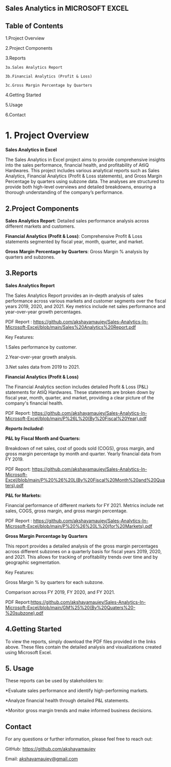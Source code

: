 ## Sales Analytics in  MICROSOFT EXCEL
## Table of Contents
1.Project Overview

2.Project Components

3.Reports

    3a.Sales Analytics Report

    3b.Financial Analytics (Profit & Loss)

    3c.Gross Margin Percentage by Quarters

4.Getting Started

5.Usage

6.Contact
# 1. Project Overview
**Sales Analytics in Excel**


The Sales Analytics in Excel project aims to provide comprehensive insights into the sales performance, financial health, and profitability of AtliQ Hardwares. This project includes various analytical reports such as Sales Analytics, Financial Analytics (Profit & Loss statements), and Gross Margin Percentage by quarters using subzone data. The analyses are structured to provide both high-level overviews and detailed breakdowns, ensuring a thorough understanding of the company’s performance.


## 2.Project Components
**Sales Analytics Report**: Detailed sales performance analysis across different markets and customers.

**Financial Analytics (Profit & Loss)**: Comprehensive Profit & Loss statements segmented by fiscal year, month, quarter, and market.

**Gross Margin Percentage by Quarters**: Gross Margin % analysis by quarters and subzones.
## 3.Reports
**Sales Analytics Report**

The Sales Analytics Report provides an in-depth analysis of sales performance across various markets and customer segments over the fiscal years 2019, 2020, and 2021. Key metrics include net sales performance and year-over-year growth percentages.

PDF Report : https://github.com/akshayamaujey/Sales-Analytics-In-Microsoft-Excel/blob/main/Sales%20Analytics%20Report.pdf

Key Features:

1.Sales performance by customer.

2.Year-over-year growth analysis.

3.Net sales data from 2019 to 2021.

**Financial Analytics (Profit & Loss)**

The Financial Analytics section includes detailed Profit & Loss (P&L) statements for AtliQ Hardwares. These statements are broken down by fiscal year, month, quarter, and market, providing a clear picture of the company's financial health.

PDF Report: https://github.com/akshayamaujey/Sales-Analytics-In-Microsoft-Excel/blob/main/P%26L%20(By%20Fiscal%20Year).pdf

***Reports Included:***

**P&L by Fiscal Month and Quarters:**

Breakdown of net sales, cost of goods sold (COGS), gross margin, and gross margin percentage by month and quarter.
Yearly financial data from FY 2019.

PDF Report: https://github.com/akshayamaujey/Sales-Analytics-In-Microsoft-Excel/blob/main/P%20%26%20L(By%20Fiscal%20Month%20and%20Quaters).pdf

**P&L for Markets:**

Financial performance of different markets for FY 2021.
Metrics include net sales, COGS, gross margin, and gross margin percentage.

PDF Report : https://github.com/akshayamaujey/Sales-Analytics-In-Microsoft-Excel/blob/main/P%20%26%20L%20(for%20Markets).pdf

**Gross Margin Percentage by Quarters**

This report provides a detailed analysis of the gross margin percentages across different subzones on a quarterly basis for fiscal years 2019, 2020, and 2021. This allows for tracking of profitability trends over time and by geographic segmentation.

Key Features:

Gross Margin % by quarters for each subzone.

Comparison across FY 2019, FY 2020, and FY 2021.

PDF Report:https://github.com/akshayamaujey/Sales-Analytics-In-Microsoft-Excel/blob/main/GM%25%20(By%20Quaters%20-%20subzone).pdf

## 4.Getting Started

To view the reports, simply download the PDF files provided in the links above. These files contain the detailed analysis and visualizations created using Microsoft Excel.
## 5. Usage

These reports can be used by stakeholders to:

*Evaluate sales performance and identify high-performing markets.

*Analyze financial health through detailed P&L statements.

*Monitor gross margin trends and make informed business decisions.

## Contact 
For any questions or further information, please feel free to reach out:

GitHub: https://github.com/akshayamaujey

Email: akshayamaujey@gmail.com
